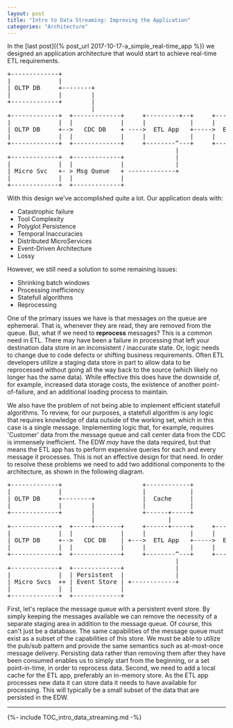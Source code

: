 ```yaml
---
layout: post
title: "Intro to Data Streaming: Improving the Application"
categories: "Architecture"
---
```


In the [last post]({% post_url 2017-10-17-a_simple_real-time_app %}) we designed an application architecture that would start to achieve real-time ETL requirements. <!--more-->

<pre>
+-------------+ 
|             | 
| OLTP DB     +--------+                
|             |        |         
+-------------+        |         
                       |     
+-------------+  +-------------+     +---------+--+     +-------+
|             |  |             |     |            |     |       |
| OLTP DB     +-->   CDC DB    + ---->  ETL App   +----->  EDW  |
|             |  |             |     |            |     |       |
+-------------+  +-------------+     +--------^---+     +-------+
                                              |
+-------------+  +-------------+              |
|             |  |             |              |
| Micro Svc   +- > Msg Queue   + -------------+
|             |  |             |               
+-------------+  +-------------+
</pre>

With this design we've accomplished quite a lot. Our application deals with:

+ Catastrophic failure
+ Tool Complexity
+ Polyglot Persistence
+ Temporal Inaccuracies
+ Distributed MicroServices
+ Event-Driven Architecture
+ Lossy

However, we still need a solution to some remaining issues:

+ Shrinking batch windows
+ Processing inefficiency
+ Statefull algorithms
+ Reprocessing  

One of the primary issues we have is that messages on the queue are ephemeral. That is, whenever they are read, they are removed from the queue. But, what if we need to **reprocess** messages? This is a common need in ETL. There may have been a failure in processing that left your destination data store in an inconsistent / inaccurate state. Or, logic needs to change due to code defects or shifting business requirements. Often ETL developers utilize a staging data store in part to allow data to be reprocessed without going all the way back to the source (which likely no longer has the same data). While effective this does have the downside of, for example, increased data storage costs, the existence of another point-of-failure, and an additional loading process to maintain.

We also have the problem of not being able to implement efficient statefull algorithms. To review, for our purposes, a statefull algorithm is any logic that requires knowledge of data outside of the working set, which in this case is a single message. Implementing logic that, for example, requires 'Customer' data from the message queue and call center data from the CDC is immensely inefficient. The EDW *may* have the data required, but that means the ETL app has to perform expensive queries for each and every message it processes. This is not an effective design for that need. In order to resolve these problems we need to add two additional components to the architecture, as shown in the following diagram.

<pre>
+-------------+                      +------------+
|             |                      |            |
| OLTP DB     +--------+             |  Cache     |
|             |        |             |            |
+-------------+        |             +------+-----+
                       |                    |
+-------------+  +-----+-------+     +------+-----+     +-------+
|             |  |             |     |            |     |       |
| OLTP DB     +-->   CDC DB    | +--->  ETL App   +----->  EDW  |
|             |  |             |     |            |     |       |
+-------------+  +-------------+     +--------^---+     +-------+
                                              |
+-------------+  +-------------+              |
|             |  | Persistent  |              |
| Micro Svcs  ++ | Event Store | +------------+
|             |  |             |
+-------------+  +-------------+
</pre>

First, let's replace the message queue with a persistent event store. By simply keeping the messages available we can remove the necessity of a separate staging area in addition to the message queue. Of course, this can't just be a database. The same capabilities of the message queue must exist as a subset of the capabilities of this store. We must be able to utilize the pub/sub pattern and provide the same semantics such as at-most-once message delivery. Persisting data rather than removing them after they have been consumed enables us to simply start from the beginning, or a set point-in-time, in order to reprocess data. Second, we need to add a local cache for the ETL app, preferably an in-memory store. As the ETL app processes new data it can store data it needs to have available for processing. This will typically be a small subset of the data that are persisted in the EDW.



---

{%- include TOC_intro_data_streaming.md -%}
